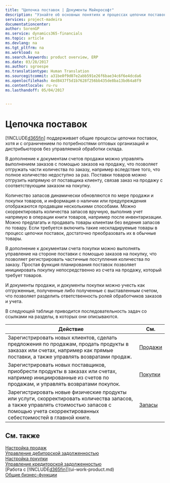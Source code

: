 ```yaml
---
title: "Цепочка поставок | Документы Майкрософт"
description: "Узнайте об основных понятиях и процессах цепочки поставок"
services: project-madeira
documentationcenter: 
author: SorenGP
ms.service: dynamics365-financials
ms.topic: article
ms.devlang: na
ms.tgt_pltfrm: na
ms.workload: na
ms.search.keywords: product overview, ERP
ms.date: 03/28/2017
ms.author: sgroespe
ms.translationtype: Human Translation
ms.sourcegitcommit: a31be0f9d07e2abb591e26f6bae34c6f6e4dcda6
ms.openlocfilehash: 4ed8437f5d1b7628f256bb435de8ba13bd64a8f9
ms.contentlocale: ru-ru
ms.lasthandoff: 05/04/2017


---
```

# <a name="supply-chain"></a>Цепочка поставок
[!INCLUDE[d365fin](includes/d365fin_md.md)] поддерживает общие процессы цепочки поставок, хотя и с ограничением по потребностями оптовых организаций и дистрибьюторов без управляемой обработки склада.

В дополнение к документам счетов продажи можно управлять выполнением заказов с помощью заказов на продажу, что позволяет отгружать части количества по заказу, например вследствие того, что полное количество недоступно за раз. Поставки товаров можно отгрузить напрямую от поставщика клиенту, связав заказ на продажу с соответствующим заказом на покупку.

Количество запасов динамически обновляются по мере продажи и покупки товаров, и информация о наличии или предупреждения отображаются продавцам несколькими способами. Можно скорректировать количества запасов вручную, выполнив учет напрямую в операции книги товаров, например после инвентаризации. Можно предлагать и продавать товары клиентам без ведения запасов по товару. Если требуется включить такие нескладируемые товары в процесс цепочки поставок, достаточно преобразовать их в обычные товары.

В дополнение к документам счета покупки можно выполнять управление на стороне поставки с помощью заказов на покупку, что позволяет регистрировать частичные поступления количества по заказу. Простая функция планирования поставок позволяет инициировать покупку непосредственно из счета на продажу, который требует товаров.

И документы продажи, и документы покупки можно учесть как отгруженные, полученные либо полученные с выставленным счетом, что позволяет разделить ответственность ролей обработчиков заказов и учета.

В следующей таблице приводится последовательность задач со ссылками на разделы, в которых они описываются.

| Действие | См. |
| --- | --- |
| Зарегистрировать новых клиентов, сделать предложения по продажам, продать продукты в заказах или счетах, например как прямые поставки, а также управлять возвратами продаж. |[Продажи](sales-manage-sales.md) |
| Зарегистрировать новых поставщиков, приобрести продукты в заказах или счетах, например инициированные из счетов по продажам, и управлять возвратами покупок. |[Покупки](purchasing-manage-purchasing.md) |
| Зарегистрировать новые физические продукты или услуги, скорректировать количества запасов, а также управлять стоимостью запасов с помощью учета скорректированных себестоимостей в главной книге. |[Запасы](inventory-manage-inventory.md) |

## <a name="see-also"></a>См. также
[Настройка продаж](sales-setup-sales.md)  
[Управление дебиторской задолженностью](receivables-manage-receivables.md)     
[Настройка покупки](purchasing-setup-purchasing.md)  
[Управление кредиторской задолженностью](payables-manage-payables.md)    
[Работа с [!INCLUDE[d365fin](includes/d365fin_md.md)]](ui-work-product.md)  
[Общие бизнес-функции](ui-across-business-areas.md)

